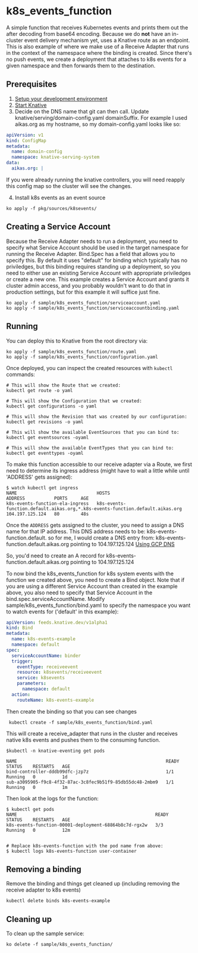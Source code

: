 # k8s_events_function

A simple function that receives Kubernetes events and prints them out the after decoding
from base64 encoding. Because we do **not** have an in-cluster event delivery mechanism yet, uses a
Knative route as an endpoint. This is also example of where we make use of a Receive Adapter
that runs in the context of the namespace where the binding is created. Since there's no push
events, we create a deployment that attaches to k8s events for a given namespace and then
forwards them to the destination.

## Prerequisites

1. [Setup your development environment](../../DEVELOPMENT.md#getting-started)
2. [Start Knative](../../README.md#start-knative)
3. Decide on the DNS name that git can then call. Update knative/serving/domain-config.yaml domainSuffix.
For example I used aikas.org as my hostname, so my domain-config.yaml looks like so:

```yaml
apiVersion: v1
kind: ConfigMap
metadata:
  name: domain-config
  namespace: knative-serving-system
data:
  aikas.org: |
```

If you were already running the knative controllers, you will need reapply this config map so the cluster
will see the changes.

4. Install k8s events as an event source
```shell
ko apply -f pkg/sources/k8sevents/
```

## Creating a Service Account
Because the Receive Adapter needs to run a deployment, you need to specify what 
Service Account should be used in the target namespace for running the Receive Adapter.
Bind.Spec has a field that allows you to specify this. By default it uses "default" for
binding which typically has no priviledges, but this binding requires standing up a
deployment, so you need to either use an existing Service Account with appropriate
priviledges or create a new one. This example creates a Service Account and grants
it cluster admin access, and you probably wouldn't want to do that in production
settings, but for this example it will suffice just fine.

```shell
ko apply -f sample/k8s_events_function/serviceaccount.yaml
ko apply -f sample/k8s_events_function/serviceaccountbinding.yaml
```


## Running

You can deploy this to Knative from the root directory via:
```shell
ko apply -f sample/k8s_events_function/route.yaml
ko apply -f sample/k8s_events_function/configuration.yaml
```

Once deployed, you can inspect the created resources with `kubectl` commands:

```shell
# This will show the Route that we created:
kubectl get route -o yaml

# This will show the Configuration that we created:
kubectl get configurations -o yaml

# This will show the Revision that was created by our configuration:
kubectl get revisions -o yaml

# This will show the available EventSources that you can bind to:
kubectl get eventsources -oyaml

# This will show the available EventTypes that you can bind to:
kubectl get eventtypes -oyaml

```

To make this function accessible to our receive adapter via a Route, we first need to determine
its ingress address (might have to wait a little while until 'ADDRESS' gets assigned):
```shell
$ watch kubectl get ingress
NAME                              HOSTS                                                                           ADDRESS           PORTS     AGE
k8s-events-function-ela-ingress   k8s-events-function.default.aikas.org,*.k8s-events-function.default.aikas.org   104.197.125.124   80        48s

```

Once the `ADDRESS` gets assigned to the cluster, you need to assign a DNS name for that IP address. This DNS address needs to be:
k8s-events-function.default.<domainsuffix you created> so for me, I would create a DNS entry from:
k8s-events-function.default.aikas.org pointing to 104.197.125.124
[Using GCP DNS](https://support.google.com/domains/answer/3290350)

So, you'd need to create an A record for k8s-events-function.default.aikas.org pointing to 104.197.125.124

To now bind the k8s_events_function for k8s system events with the function we created above, you need to
create a Bind object. Note that if you are using a different Service Account than created
in the example above, you also need to specify that Service Account in the bind.spec.serviceAccountName.
Modify sample/k8s_events_function/bind.yaml to specify the namespace you want to
watch events for ('default' in this example):

```yaml
apiVersion: feeds.knative.dev/v1alpha1
kind: Bind
metadata:
  name: k8s-events-example
  namespace: default
spec:
  serviceAccountName: binder
  trigger:
    eventType: receiveevent
    resource: k8sevents/receiveevent
    service: k8sevents
    parameters:
      namespace: default
  action:
    routeName: k8s-events-example
```

Then create the binding so that you can see changes

```shell
 kubectl create -f sample/k8s_events_function/bind.yaml
```


This will create a receive_adapter that runs in the cluster and receives native k8s events
and pushes them to the consuming function.

```shell
$kubectl -n knative-eventing get pods

NAME                                                        READY     STATUS    RESTARTS   AGE
bind-controller-dddb99dfc-jzp7z                             1/1       Running   0          1d
sub-a3095905-f9c8-4f32-87ac-3c8fec9b51f9-85db55dc48-2mbm9   1/1       Running   0          1m

```

Then look at the logs for the function:

```shell
$ kubectl get pods
NAME                                                    READY     STATUS    RESTARTS   AGE
k8s-events-function-00001-deployment-68864b8c7d-rgx2w   3/3       Running   0          12m


# Replace k8s-events-function with the pod name from above:
$ kubectl logs k8s-events-function user-container
```

## Removing a binding

Remove the binding and things get cleaned up (including removing the receive adapter to k8s events)

```shell
kubectl delete binds k8s-events-example
```

## Cleaning up

To clean up the sample service:

```shell
ko delete -f sample/k8s_events_function/
```
